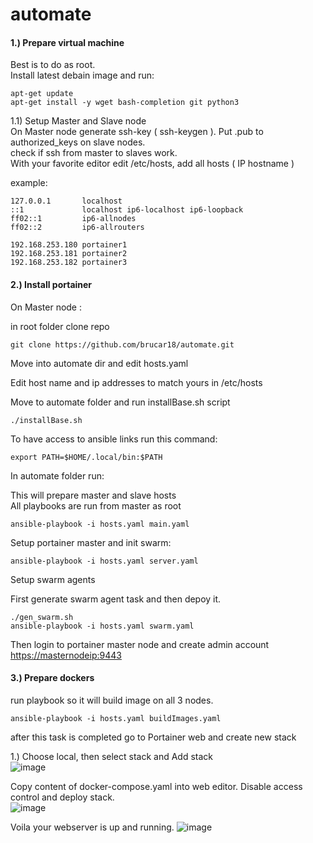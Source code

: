 # automate
#### 1.) Prepare virtual machine  


Best is to do as root.  
Install latest debain image and run:

```shell
apt-get update
apt-get install -y wget bash-completion git python3
```

1.1) Setup Master and Slave node  
On Master node generate ssh-key ( ssh-keygen ). Put .pub to authorized\_keys on slave nodes.  
check if ssh from master to slaves work.  
With your favorite editor edit /etc/hosts, add all hosts ( IP hostname )  
  
example:

```
127.0.0.1       localhost
::1             localhost ip6-localhost ip6-loopback
ff02::1         ip6-allnodes
ff02::2         ip6-allrouters

192.168.253.180 portainer1
192.168.253.181 portainer2
192.168.253.182 portainer3
```


#### 2.) Install portainer

On Master node :

in root folder clone repo

```shell
git clone https://github.com/brucar18/automate.git
```

Move into automate dir and edit hosts.yaml

Edit host name and ip addresses to match yours in /etc/hosts

Move to automate folder and run installBase.sh script

```shell
./installBase.sh 
```

To have access to ansible links run this command:

```shell
export PATH=$HOME/.local/bin:$PATH
```

  
In automate folder run:

This will prepare master and slave hosts  
All playbooks are run from master as root

```shell
ansible-playbook -i hosts.yaml main.yaml
```

Setup portainer master and init swarm:

```shell
ansible-playbook -i hosts.yaml server.yaml
```

Setup swarm agents  
  
First generate swarm agent task and then depoy it.

```shell
./gen_swarm.sh
ansible-playbook -i hosts.yaml swarm.yaml
```

Then login to portainer master node and create admin account  
[https://masternodeip:9443](https://masternodeip:9443)

#### 3.) Prepare dockers

run playbook so it will build image on all 3 nodes.

```shell
ansible-playbook -i hosts.yaml buildImages.yaml
```

after this task is completed go to Portainer web and create new stack  
  
1.) Choose local, then select stack and Add stack  
![image](https://user-images.githubusercontent.com/9293798/185809196-0ede69b0-0106-4516-9efe-1545666f887b.png)
  
Copy content of docker-compose.yaml into web editor. Disable access control and deploy stack.  
![image](https://user-images.githubusercontent.com/9293798/185809264-8ff9443c-e6c5-4b7d-b167-214f6d562b94.png)
  
Voila your webserver is up and running.
![image](https://user-images.githubusercontent.com/9293798/185809267-1262be9c-abdc-43e8-b5ec-b3e5321ba57c.png)
  
